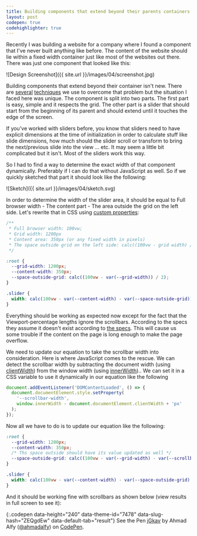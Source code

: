 ```yaml
---
title: Building components that extend beyond their parents containers
layout: post
codepen: true
codehighlighter: true
---
```


Recently I was building a website for a company where I found a component that I've never built anything like before. The content of the website should lie within a fixed width container just like most of the websites out there. There was just one component that looked like this:

![Design Screenshot]({{ site.url }}/images/04/screenshot.jpg)

Building components that extend beyond their container isn't new. There are  [several](https://css-tricks.com/full-width-containers-limited-width-parents/) [techniques](https://css-tricks.com/the-inside-problem/) we use to overcome that problem but the situation I faced here was unique. The component is split into two parts. The first part is easy, simple and it respects the grid. The other part is a slider that should start from the beginning of its parent and should extend until it touches the edge of the screen.

If you've worked with sliders before, you know that sliders need to have explicit dimensions at the time of initialization in order to calculate stuff like slide dimensions, how much should the slider scroll or transform to bring the next/previous slide into the view ... etc. It may seem a little bit complicated but it isn't. Most of the sliders work this way.

So I had to find a way to determine the exact width of that component dynamically. Preferably if I can do that without JavaScript as well. So if we quickly sketched that part it should look like the following:

![Sketch]({{ site.url }}/images/04/sketch.svg)

In order to determine the width of the slider area, it should be equal to Full browser width - The content part - The area outside the grid on the left side. Let's rewrite that in CSS using [custom properties](https://developer.mozilla.org/en-US/docs/Web/CSS/--*):

```css
/**
 * Full browser width: 100vw;
 * Grid width: 1200px
 * Content area: 350px (or any fixed width in pixels)
 * The space outside grid on the left side: calc((100vw - grid width) / 2)
 */

:root {
  --grid-width: 1200px;
  --content-width: 350px;
  --space-outside-grid: calc((100vw - var(--grid-width)) / 2);
}

.slider {
  width: calc(100vw - var(--content-width) - var(--space-outside-grid));
}
```

Everything should be working as expected now except for the fact that the Viewport-percentage lengths ignore the scrollbars. According to the specs they assume it doesn't exist according to [the specs](https://drafts.csswg.org/css-values-3/#viewport-relative-lengths). This will cause us some trouble if the content on the page is long enough to make the page overflow.

We need to update our equation to take the scrollbar width into consideration. Here is where JavaScript comes to the rescue. We can detect the scrollbar width by subtracting the document width (using [clientWidth](https://www.w3.org/TR/cssom-view/#dom-element-clientwidth)) from the window width (using [innerWidth](https://developer.mozilla.org/en-US/docs/Web/API/Window/innerWidth)).. We can set it in a CSS variable to use it dynamically in our equation like the following

```javascript
document.addEventListener('DOMContentLoaded', () => {
  document.documentElement.style.setProperty(
    '--scrollbar-width',
    window.innerWidth - document.documentElement.clientWidth + 'px'
  );
});
```

Now all we have to do is to update our equation like the following:

```css
:root {
  --grid-width: 1200px;
  --content-width: 350px;
  /* Ths space outside should have its value updated as well */
  --space-outside-grid: calc((100vw - var(--grid-width) - var(--scrollbar-width)) / 2);
}

.slider {
  width: calc(100vw - var(--content-width) - var(--space-outside-grid) - var(--scrollbar-width));
}
```

And it should be working fine with scrollbars as shown below (view results in full screen to see it):

{:.codepen data-height="240" data-theme-id="7478" data-slug-hash="ZEQgdEw" data-default-tab="result"}
See the Pen <a href='https://codepen.io/ahmadalfy/pen/ZEQgdEw'>jGkav</a> by Ahmad Alfy (<a href='https://codepen.io/ahmadalfy'>@ahmadalfy</a>) on <a href='https://codepen.io'>CodePen</a>.

